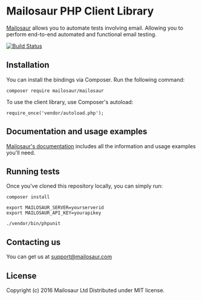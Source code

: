 # Mailosaur PHP Client Library

[Mailosaur](https://mailosaur.com) allows you to automate tests involving email. Allowing you to perform end-to-end automated and functional email testing.

[![Build Status](https://travis-ci.org/mailosaur/mailosaur-php.svg?branch=master)](https://travis-ci.org/mailosaur/mailosaur-php)

## Installation

You can install the bindings via Composer. Run the following command:

```
composer require mailosaur/mailosaur
```

To use the client library, use Composer's autoload:

```
require_once('vendor/autoload.php');
```

## Documentation and usage examples

[Mailosaur's documentation](https://mailosaur.com/docs) includes all the information and usage examples you'll need.

## Running tests

Once you've cloned this repository locally, you can simply run:

```
composer install

export MAILOSAUR_SERVER=yourserverid
export MAILOSAUR_API_KEY=yourapikey

./vendor/bin/phpunit
```

## Contacting us

You can get us at [support@mailosaur.com](mailto:support@mailosaur.com)

## License

Copyright (c) 2016 Mailosaur Ltd
Distributed under MIT license.
